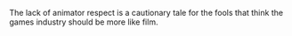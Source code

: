 The lack of animator respect is a cautionary tale for the fools that think the games industry should be more like film.